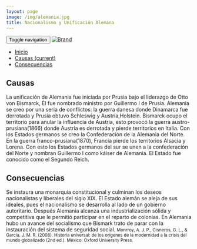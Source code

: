 ```yaml
---
layout: page
image: /img/alemania.jpg
title: Nacionalismo y Unificación Alemana
---
```

<nav class="navbar navbar-inverse navbar-translucent navbar-fixed-top" id="navbar">
	<div class="container-fluid">
	    <div class="navbar-header">
		    <button type="button" class="navbar-toggle collapsed" data-toggle="collapse" data-target="#bs-example-navbar-collapse-1" aria-expanded="false">
	        <span class="sr-only">Toggle navigation</span>
	        <span class="icon-bar"></span>
	        <span class="icon-bar"></span>
	        <span class="icon-bar"></span>
	      </button>
	      <a class="navbar-brand" href="{{site.github.url}}">
	        <img alt="Brand" src="{{site.github.url}}{{site.icon}}">
	      </a>
	    </div>
	    <!-- Collect the nav links, forms, and other content for toggling -->
	    <div class="collapse navbar-collapse" id="bs-example-navbar-collapse-1">
	      <ul class="nav navbar-nav">
		    <li><a href="{{site.github.url}}">Inicio</a></li>
	        <li class="active"><a href="#causas">Causas <span class="sr-only">(current)</span></a></li>
	        <li><a href="#cons">Consecuencias</a></li>
	      </ul>
	    </div><!-- /.navbar-collapse -->
	</div>
</nav>

<h2 id="causas">Causas</h2>
La unificación de Alemania fue iniciada por Prusia bajo el liderazgo de Otto von Bismarck, Èl fue nombrado ministro por Guillermo I de Prusia. Alemania se creo por una seria de conflictos: la guerra danesa donde Dinamarca fue derrotada y Prusia obtuvo Schleswig y Austria,Holstein. Bismarck ocupo el territorio para anular la influencia de Austria, esto provocó la guerra austro-prusiana(1866) donde Austria es derrotada y pierde territorios en Italia. Con los Estados germanos se creo la Confederación de la Alemania del Norte. En la guerra franco-prusiana(1870), Francia pierde los territorios Alsacia y Lorena. Con esto los Estados germanos del sur se unen a la confederación del Norte y nombran Guillermo I como káiser de Alemania. El Estado fue conocido como el Segundo Reich.


<h2 id="cons">Consecuencias</h2>
Se instaura una monarquía constitucional y culminan los deseos nacionalistas y liberales del siglo XIX. El Estado alemán se aleja de sus ideales, pues el nacionalismo se desarrolla al lado de un gobierno autoritario. Después Alemania alcanza una industrialización sólida y competitiva que le permitió participar en el reparto de colonias. En Alemania hubo un avance del socialismo que Bismark trato de parar con la instauración del sistema de seguridad social.

<small class="bib">
Monrroy, A. J. P., Cisneros, G. L., & García, J. M. R. (2008). Historia universal: de los orígenes de la modernidad a la crisis del mundo globalizado (2nd ed.). México: Oxford University Press.
</small>
